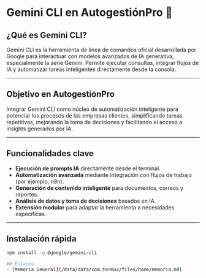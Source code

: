 # Gemini CLI en AutogestiónPro 🚀

## ¿Qué es Gemini CLI?

Gemini CLI es la herramienta de línea de comandos oficial desarrollada por Google para interactuar con modelos avanzados de IA generativa, especialmente la serie Gemini. Permite ejecutar consultas, integrar flujos de IA y automatizar tareas inteligentes directamente desde la consola.

---

## Objetivo en AutogestiónPro

Integrar Gemini CLI como núcleo de automatización inteligente para potenciar los procesos de las empresas clientes, simplificando tareas repetitivas, mejorando la toma de decisiones y facilitando el acceso a insights generados por IA.

---

## Funcionalidades clave

- **Ejecución de prompts IA** directamente desde el terminal.
- **Automatización avanzada** mediante integración con flujos de trabajo (por ejemplo, n8n).
- **Generación de contenido inteligente** para documentos, correos y reportes.
- **Análisis de datos y toma de decisiones** basados en IA.
- **Extensión modular** para adaptar la herramienta a necesidades específicas.

---

## Instalación rápida

```bash
npm install -g @google/gemini-cli

## Enlaces:
- [Memoria General](/data/data/com.termux/files/home/memoria.md)
